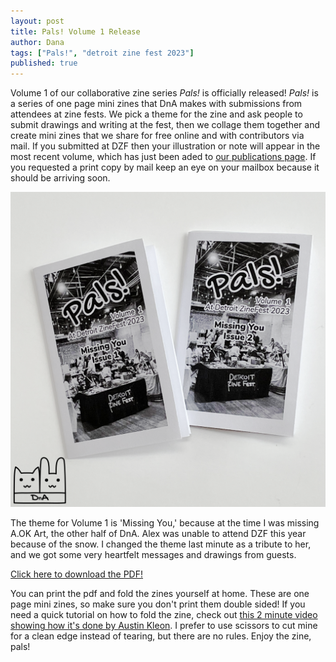 ```yaml
---
layout: post
title: Pals! Volume 1 Release
author: Dana
tags: ["Pals!", "detroit zine fest 2023"]
published: true
---
```


Volume 1 of our collaborative zine series *Pals!* is officially released! *Pals!* is a series of one page mini zines that DnA makes with submissions from attendees at zine fests. We pick a theme for the zine and ask people to submit drawings and writing at the fest, then we collage them together and create mini zines that we share for free online and with contributors via mail. If you submitted at DZF then your illustration or note will appear in the most recent volume, which has just been aded to [our publications page](https://www.dnaartists.net/dnapublications/pals-dna.html). If you requested a print copy by mail keep an eye on your mailbox because it should be arriving soon.

<a href="/assets/img/publications/pals-volume-1_1.png"><img src="/assets/img/publications/pals-volume-1_1.png" alt="A photo of two mini zines with 'Pals! Volume 1 At Detroit ZineFest 2023. Missing You, Issue 1' and 'Issue 2' written on the cover."></a>

The theme for Volume 1 is 'Missing You,' because at the time I was missing A.OK Art, the other half of DnA. Alex was unable to attend DZF this year because of the snow. I changed the theme last minute as a tribute to her, and we got some very heartfelt messages and drawings from guests.

<a href="https://drive.google.com/file/d/1KIX2WmVmFYD_QT6nghUsang7alZQQ53p/view?usp=sharing" title="click here to download the pdf">Click here to download the PDF!</a>

You can print the pdf and fold the zines yourself at home. These are one page mini zines, so make sure you don't print them double sided! If you need a quick tutorial on how to fold the zine, check out [this 2 minute video showing how it's done by Austin Kleon](https://www.youtube.com/watch?v=ab4O9SWNl9g). I prefer to use scissors to cut mine for a clean edge instead of tearing, but there are no rules. Enjoy the zine, pals!

<!--more-->
